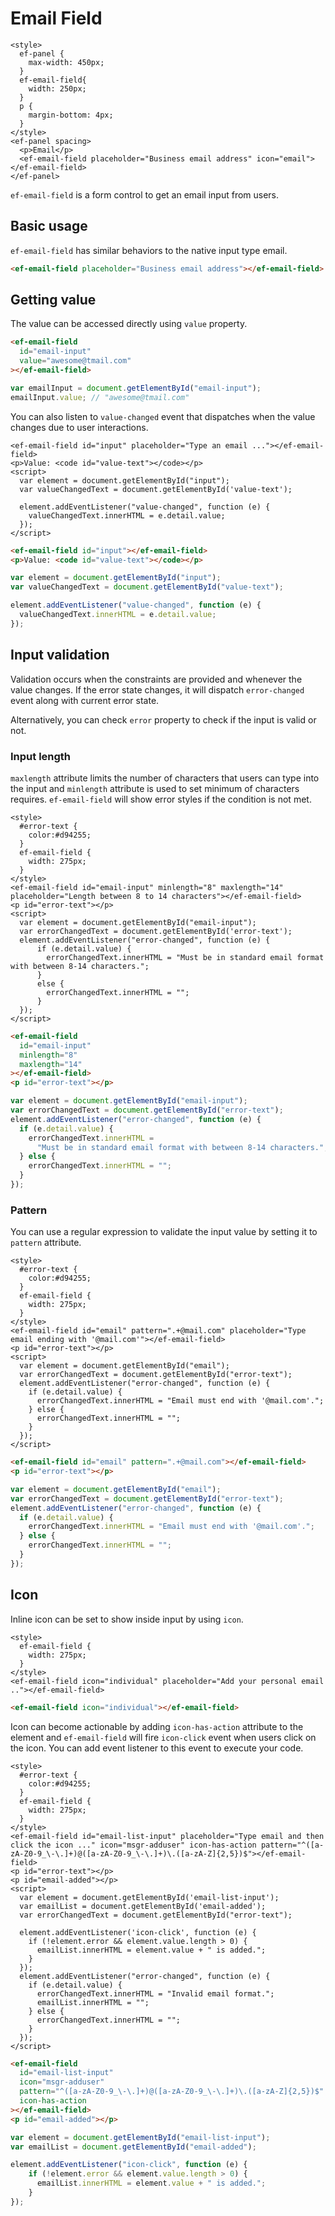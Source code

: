 # Email Field

```live(preview)
<style>
  ef-panel {
    max-width: 450px;
  }
  ef-email-field{
    width: 250px;
  }
  p {
    margin-bottom: 4px;
  }
</style>
<ef-panel spacing>
  <p>Email</p>
  <ef-email-field placeholder="Business email address" icon="email"></ef-email-field>
</ef-panel>
```

`ef-email-field` is a form control to get an email input from users.

## Basic usage

`ef-email-field` has similar behaviors to the native input type email.

```html
<ef-email-field placeholder="Business email address"></ef-email-field>
```

## Getting value

The value can be accessed directly using `value` property.

```html
<ef-email-field
  id="email-input"
  value="awesome@tmail.com"
></ef-email-field>
```

```js
var emailInput = document.getElementById("email-input");
emailInput.value; // "awesome@tmail.com"
```

You can also listen to `value-changed` event that dispatches when the value changes due to user interactions.

```live
<ef-email-field id="input" placeholder="Type an email ..."></ef-email-field>
<p>Value: <code id="value-text"></code></p>
<script>
  var element = document.getElementById("input");
  var valueChangedText = document.getElementById('value-text');

  element.addEventListener("value-changed", function (e) {
    valueChangedText.innerHTML = e.detail.value;
  });
</script>
```

```html
<ef-email-field id="input"></ef-email-field>
<p>Value: <code id="value-text"></code></p>
```

```js
var element = document.getElementById("input");
var valueChangedText = document.getElementById("value-text");

element.addEventListener("value-changed", function (e) {
  valueChangedText.innerHTML = e.detail.value;
});
```

## Input validation

Validation occurs when the constraints are provided and whenever the value changes. If the error state changes, it will dispatch `error-changed` event along with current error state.

Alternatively, you can check `error` property to check if the input is valid or not.

### Input length

`maxlength` attribute limits the number of characters that users can type into the input and `minlength` attribute is used to set minimum of characters requires. `ef-email-field` will show error styles if the condition is not met.

```live
<style>
  #error-text {
    color:#d94255;
  }
  ef-email-field {
    width: 275px;
  }
</style>
<ef-email-field id="email-input" minlength="8" maxlength="14" placeholder="Length between 8 to 14 characters"></ef-email-field>
<p id="error-text"></p>
<script>
  var element = document.getElementById("email-input");
  var errorChangedText = document.getElementById('error-text');
  element.addEventListener("error-changed", function (e) {
      if (e.detail.value) {
        errorChangedText.innerHTML = "Must be in standard email format with between 8-14 characters.";
      }
      else {
        errorChangedText.innerHTML = "";
      }
  });
</script>
```

```html
<ef-email-field
  id="email-input"
  minlength="8"
  maxlength="14"
></ef-email-field>
<p id="error-text"></p>
```

```js
var element = document.getElementById("email-input");
var errorChangedText = document.getElementById("error-text");
element.addEventListener("error-changed", function (e) {
  if (e.detail.value) {
    errorChangedText.innerHTML =
      "Must be in standard email format with between 8-14 characters.";
  } else {
    errorChangedText.innerHTML = "";
  }
});
```

### Pattern

You can use a regular expression to validate the input value by setting it to `pattern` attribute.

```live
<style>
  #error-text {
    color:#d94255;
  }
  ef-email-field {
    width: 275px;
  }
</style>
<ef-email-field id="email" pattern=".+@mail.com" placeholder="Type email ending with '@mail.com'"></ef-email-field>
<p id="error-text"></p>
<script>
  var element = document.getElementById("email");
  var errorChangedText = document.getElementById("error-text");
  element.addEventListener("error-changed", function (e) {
    if (e.detail.value) {
      errorChangedText.innerHTML = "Email must end with '@mail.com'.";
    } else {
      errorChangedText.innerHTML = "";
    }
  });
</script>
```

```html
<ef-email-field id="email" pattern=".+@mail.com"></ef-email-field>
<p id="error-text"></p>
```

```js
var element = document.getElementById("email");
var errorChangedText = document.getElementById("error-text");
element.addEventListener("error-changed", function (e) {
  if (e.detail.value) {
    errorChangedText.innerHTML = "Email must end with '@mail.com'.";
  } else {
    errorChangedText.innerHTML = "";
  }
});
```

## Icon

Inline icon can be set to show inside input by using `icon`.

```live
<style>
  ef-email-field {
    width: 275px;
  }
</style>
<ef-email-field icon="individual" placeholder="Add your personal email .."></ef-email-field>
```

```html
<ef-email-field icon="individual"></ef-email-field>
```

Icon can become actionable by adding `icon-has-action` attribute to the element and `ef-email-field` will fire `icon-click` event when users click on the icon. You can add event listener to this event to execute your code.

```live
<style>
  #error-text {
    color:#d94255;
  }
  ef-email-field {
    width: 275px;
  }
</style>
<ef-email-field id="email-list-input" placeholder="Type email and then click the icon ..." icon="msgr-adduser" icon-has-action pattern="^([a-zA-Z0-9_\-\.]+)@([a-zA-Z0-9_\-\.]+)\.([a-zA-Z]{2,5})$"></ef-email-field>
<p id="error-text"></p>
<p id="email-added"></p>
<script>
  var element = document.getElementById('email-list-input');
  var emailList = document.getElementById('email-added');
  var errorChangedText = document.getElementById("error-text");

  element.addEventListener('icon-click', function (e) {
    if (!element.error && element.value.length > 0) {
      emailList.innerHTML = element.value + " is added.";
    }
  });
  element.addEventListener("error-changed", function (e) {
    if (e.detail.value) {
      errorChangedText.innerHTML = "Invalid email format.";
      emailList.innerHTML = "";
    } else {
      errorChangedText.innerHTML = "";
    }
  });
</script>
```

```html
<ef-email-field
  id="email-list-input"
  icon="msgr-adduser"
  pattern="^([a-zA-Z0-9_\-\.]+)@([a-zA-Z0-9_\-\.]+)\.([a-zA-Z]{2,5})$"
  icon-has-action
></ef-email-field>
<p id="email-added"></p>
```

```js
var element = document.getElementById("email-list-input");
var emailList = document.getElementById("email-added");

element.addEventListener("icon-click", function (e) {
    if (!element.error && element.value.length > 0) {
      emailList.innerHTML = element.value + " is added.";
    }
});
```
